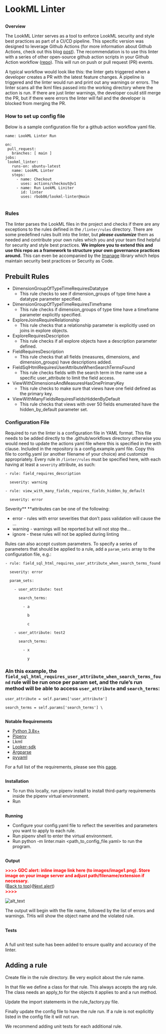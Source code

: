# **LookML Linter**


## 
**Overview**

The LookML Linter serves as a tool to enforce LookML security and style best practices as  part of a CI/CD pipeline. This specific version was designed to leverage Github Actions (for more information about Github Actions, check out this blog [post](https://github.blog/2022-02-02-build-ci-cd-pipeline-github-actions-four-steps/)). The recommendation is to use this linter with a series of other open-source github action scripts in your Github Action workflow ([repo](https://github.com/eric-lyons/github_actions_looker_cicd)). This will run on push or pull request (PR) events.

A typical workflow would look like this: the linter gets triggered when a developer creates a PR with the latest feature changes. A pipeline is triggered and the linter would run and print out any warnings or errors. The linter scans all the lkml files passed into the working directory where the action is run.  If there are just linter warnings, the developer could still merge the PR, but if there were errors the linter will fail and the developer is blocked from merging the PR. 


### **How to set up config file**

Below is a sample configuration file for a github action workflow yaml file. 


```
name: LookML Linter Run

on:
 pull_request:
   branches: [ main ]
jobs:
 lookml_linter:
   runs-on: ubuntu-latest
   name: LookML Linter
   steps:
     - name: Checkout
       uses: actions/checkout@v1
     - name: Run LookML Liniter
       id: linter
       uses: rbob86/lookml-linter@main


```



### **Rules**

The linter parses the LookML files in the project and checks if there are any exceptions to the rules defined in the `/linter/rules` directory. There are some predefined rules built into the linter, but **_please customize_** them as needed and contribute your own rules which you and your team find helpful for security and style best practices. **We implore you to extend this and use this repo as a framework to structure your own governance practices around.** This can even be accompanied by the [lmanage](https://github.com/looker-open-source/lmanage) library which helps maintain security best practices or Security as Code. 


## Prebuilt Rules



*   DimensionGroupOfTypeTimeRequiresDatatype
    *   This rule checks to see if dimension_groups of type time have a datatype parameter specified. 
*   DimensionGroupOfTypeTimeRequiresTimeframe 
    *   This rule checks if dimension_groups of type time have a timeframe parameter explicitly specified. 
*   ExploreJoinsRequireRelationship
    *   This rule checks that a relationship parameter is explicitly used on joins in explore objects. 
*   ExploreRequiresDescription
    *   This rule checks if all explore objects have a description parameter defined. 
*   FieldRequiresDescription
    *   This rule checks that all fields (measures, dimensions, and dimension_groups) have descriptions added. 
*   FieldSqlHtmlRequiresUserAttributeWhenSearchTermsFound
    *   This rule checks fields with the search term in the name use a specific user_attribute to limit the field access. 
*   ViewWithDimensionsAndMeasuresHasOnePrimaryKey
    *   This rule checks to make sure that views have one field defined as the primary key. 
*   ViewWithManyFieldsRequiresFieldsHiddenByDefault
    *   This rule checks that views with over 50 fields enumerated have the hidden_by_default parameter set. 


### **Configuration File**

Required to run the linter is a configuration file in YAML format. This file needs to be added directly to the .github/workflows directory otherwise you would need to update the actions yaml file where this is specified in the with clause.  Included in the repository is a config.example.yaml file. Copy this file to config.yaml (or another filename of your choice) and customize appropriately. Every rule in `/linter/rules` must be specified here, with each having at least a `severity` attribute, as such:

``` \
- rule: field_requires_description

  severity: warning

- rule: view_with_many_fields_requires_fields_hidden_by_default

  severity: error

```

Severity** **attributes can be one of the following:



*   error - rules with error severities that don’t pass validation will cause the …
*   warning - warnings will be reported but will not stop the…
*   ignore - these rules will not be applied during linting

Rules can also accept custom parameters.  To specify a series of parameters that should be applied to a rule, add a `param_sets` array to the configuration file, e.g.:

``` 
- rule: field_sql_html_requires_user_attribute_when_search_terms_found

  severity: error

  param_sets:

    - user_attribute: test

      search_terms:

        - a

          b

          c

    - user_attribute: test2

      search_terms:

        - x

          y

```


### AIn this example, the `field_sql_html_requires_user_attribute_when_search_terms_found` rule will be run once per param set, and the rule’s run method will be able to access `user_attribute` and `search_terms`:

``` 
user_attribute = self.params['user_attribute']

search_terms = self.params['search_terms'] \
```


## 
**Notable Requirements**



*   [Python 3.8x+](https://www.python.org/downloads/)
*   [Pipenv](https://pipenv.pypa.io/en/latest/install/)
*   Lkml
*   [Looker-sdk](https://docs.looker.com/reference/api-and-integration/api-sdk)
*   [Argparse](https://docs.python.org/3/library/argparse.html)
*   [pyyaml](https://pyyaml.org/)

For a full list of the requirements, please see this [page](https://github.com/rbob86/lookml-linter/blob/main/requirements.txt). 


## 
**Installation**



*   To run this locally, run pipenv install to install third-party requirements inside the pipenv virtual environment.
*   Run

## 
**Running**

*   Configure your config.yaml file to reflect the severities and parameters you want to apply to each rule.
*   Run pipenv shell to enter the virtual environment.
*   Run python -m linter.main &lt;path_to_config_file.yaml> to run the program.

## 
**Output**




<p id="gdcalert1" ><span style="color: red; font-weight: bold">>>>>  GDC alert: inline image link here (to images/image1.png). Store image on your image server and adjust path/filename/extension if necessary. </span><br>(<a href="#">Back to top</a>)(<a href="#gdcalert2">Next alert</a>)<br><span style="color: red; font-weight: bold">>>>> </span></p>


![alt_text](images/image1.png "image_tooltip")


The output will begin with the file name, followed by the list of errors and warnings. THis will show the object name and the violated rule. 


## 
**Tests**


## 
A full unit test suite has been added to ensure quality and accuracy of the linter. 


## Adding a rule

Create file in the rule directory. Be very explicit about the rule name.

In that file we define a class for that rule. This always accepts the arg rule. The class needs an apply_to for the objects it applies to and a run method. 

Update the import statements in the rule_factory.py file. 

Finally update the config file to have the rule run. If a rule is not explicitly listed in the config file it will not run. 

We recommend adding unit tests for each additional rule. 
